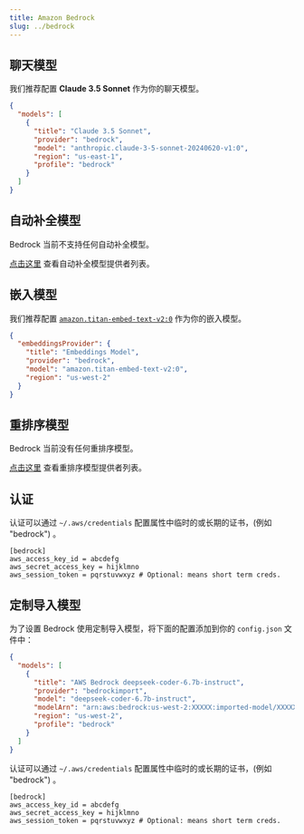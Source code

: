 ```yaml
---
title: Amazon Bedrock
slug: ../bedrock
---
```


## 聊天模型

我们推荐配置 **Claude 3.5 Sonnet** 作为你的聊天模型。

```json title="config.json"
{
  "models": [
    {
      "title": "Claude 3.5 Sonnet",
      "provider": "bedrock",
      "model": "anthropic.claude-3-5-sonnet-20240620-v1:0",
      "region": "us-east-1",
      "profile": "bedrock"
    }
  ]
}
```

## 自动补全模型

Bedrock 当前不支持任何自动补全模型。

[点击这里](../../model-types/autocomplete.md) 查看自动补全模型提供者列表。

## 嵌入模型

我们推荐配置 [`amazon.titan-embed-text-v2:0`](https://docs.aws.amazon.com/bedrock/latest/devguide/models.html#amazon.titan-embed-text-v2-0) 作为你的嵌入模型。

```json title="~/.continue/config.json"
{
  "embeddingsProvider": {
    "title": "Embeddings Model",
    "provider": "bedrock",
    "model": "amazon.titan-embed-text-v2:0",
    "region": "us-west-2"
  }
}
```

## 重排序模型

Bedrock 当前没有任何重排序模型。

[点击这里](../../model-types/reranking.md) 查看重排序模型提供者列表。

## 认证

认证可以通过 `~/.aws/credentials` 配置属性中临时的或长期的证书，(例如 "bedrock") 。

```title="~/.aws/credentials
[bedrock]
aws_access_key_id = abcdefg
aws_secret_access_key = hijklmno
aws_session_token = pqrstuvwxyz # Optional: means short term creds.
```

## 定制导入模型

为了设置 Bedrock 使用定制导入模型，将下面的配置添加到你的 `config.json` 文件中：

```json title="config.json"
{
  "models": [
    {
      "title": "AWS Bedrock deepseek-coder-6.7b-instruct",
      "provider": "bedrockimport",
      "model": "deepseek-coder-6.7b-instruct",
      "modelArn": "arn:aws:bedrock:us-west-2:XXXXX:imported-model/XXXXXX",
      "region": "us-west-2",
      "profile": "bedrock"
    }
  ]
}
```

认证可以通过 `~/.aws/credentials` 配置属性中临时的或长期的证书，(例如 "bedrock") 。

```title="~/.aws/credentials
[bedrock]
aws_access_key_id = abcdefg
aws_secret_access_key = hijklmno
aws_session_token = pqrstuvwxyz # Optional: means short term creds.
```
